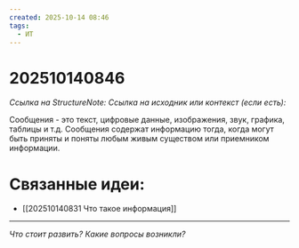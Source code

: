 ```yaml
---
created: 2025-10-14 08:46
tags:
  - ИТ
---
```

# 202510140846
*Ссылка на StructureNote:*
*Ссылка на исходник или контекст (если есть):* 

Сообщения - это текст, цифровые данные, изображения, звук, графика, таблицы и т.д.
Сообщения содержат информацию тогда, когда могут быть приняты и поняты любым живым существом или приемником информации.
# Связанные идеи:
* [[202510140831 Что такое информация]]
---

*Что стоит развить? Какие вопросы возникли?*